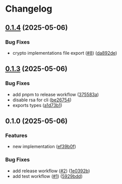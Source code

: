 # Changelog

## [0.1.4](https://github.com/vasco-santos/varsig/compare/v0.1.3...v0.1.4) (2025-05-06)


### Bug Fixes

* crypto implementations file export ([#8](https://github.com/vasco-santos/varsig/issues/8)) ([da892de](https://github.com/vasco-santos/varsig/commit/da892de7b991d066685a47b7ada767813bb98b1a))

## [0.1.3](https://github.com/vasco-santos/varsig/compare/v0.1.0...v0.1.3) (2025-05-06)


### Bug Fixes

* add pnpm to release workflow ([375583a](https://github.com/vasco-santos/varsig/commit/375583a27f728881013d1d65cfedf5b9882c7736))
* disable rsa for cli ([be26754](https://github.com/vasco-santos/varsig/commit/be2675471e93453bb2bc7f56251bd0edbda2c669))
* exports types ([a1d73b1](https://github.com/vasco-santos/varsig/commit/a1d73b11c0e06abfc13a752127629d0abc8eea28))

## 0.1.0 (2025-05-06)


### Features

* new implementation ([ef39b0f](https://github.com/vasco-santos/varsig/commit/ef39b0f7cd3f634f30f3f0415e189b8726ff4f6e))


### Bug Fixes

* add release workflow ([#2](https://github.com/vasco-santos/varsig/issues/2)) ([1e0392b](https://github.com/vasco-santos/varsig/commit/1e0392b5c4e107b9ceaaf175750ca57b76ccf969))
* add test workflow ([#1](https://github.com/vasco-santos/varsig/issues/1)) ([5929bdd](https://github.com/vasco-santos/varsig/commit/5929bdd54780139254a0bd94670e3916ff50e40e))
